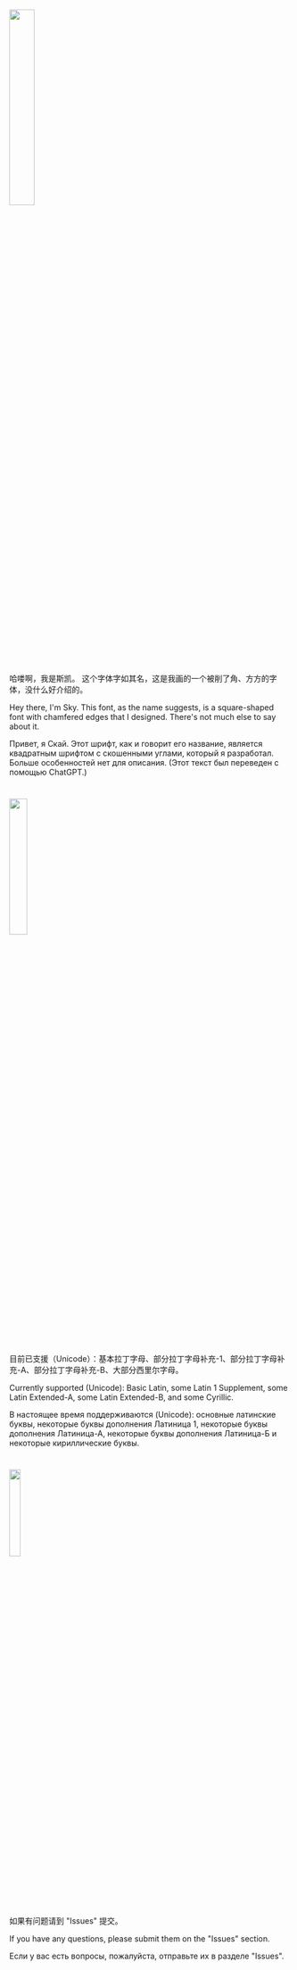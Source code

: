 # <image src="https://hooskai.top/images/font-preview.png" width="30%"></image>

哈喽啊，我是斯凯。
这个字体字如其名，这是我画的一个被削了角、方方的字体，没什么好介绍的。

Hey there, I'm Sky.
This font, as the name suggests, is a square-shaped font with chamfered edges that I designed.
There's not much else to say about it.

Привет, я Скай.
Этот шрифт, как и говорит его название, является квадратным шрифтом с скошенными углами, который я разработал.
Больше особенностей нет для описания. (Этот текст был переведен с помощью ChatGPT.)

# <image src="https://hooskai.top/images/font-supported.png" width="25%"></image>
目前已支援（Unicode）：基本拉丁字母、部分拉丁字母补充-1、部分拉丁字母补充-A、部分拉丁字母补充-B、大部分西里尔字母。

Currently supported (Unicode): Basic Latin, some Latin 1 Supplement, some Latin Extended-A, some Latin Extended-B, and some Cyrillic.

В настоящее время поддерживаются (Unicode): основные латинские буквы, некоторые буквы дополнения Латиница 1, некоторые буквы дополнения Латиница-А, некоторые буквы дополнения Латиница-Б и некоторые кириллические буквы.


# <image src="https://hooskai.top/images/font-question.png" width="20%"></image>
如果有问题请到 "Issues" 提交。

If you have any questions, please submit them on the "Issues" section.

Если у вас есть вопросы, пожалуйста, отправьте их в разделе "Issues".

